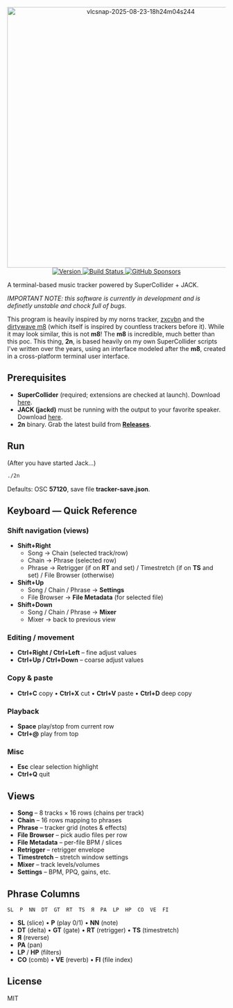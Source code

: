 <p align="center">
<a href="https://www.youtube.com/watch?v=zViMACW6VbQ">
<img width="600" alt="vlcsnap-2025-08-23-18h24m04s244" src="https://github.com/user-attachments/assets/7d4c36c0-bd28-4611-a41b-ddf864af045c" />
</a>
<br>
<a href="https://github.com/schollz/2n/releases/latest">
<img src="https://img.shields.io/github/v/release/schollz/2n" alt="Version">
</a>
<a href="https://github.com/schollz/2n/actions/workflows/build.yml">
<img src="https://github.com/schollz/2n/actions/workflows/build.yml/badge.svg" alt="Build Status">
</a>
<a href="https://github.com/sponsors/schollz">
<img alt="GitHub Sponsors" src="https://img.shields.io/github/sponsors/schollz">
</a>
</p>

A terminal-based music tracker powered by SuperCollider + JACK.

_IMPORTANT NOTE: this software is currently in development and is definetly unstable and chock full of bugs._

This program is heavily inspired by my norns tracker, [zxcvbn](https://zxcvbn.norns.online/) and the [dirtywave m8](https://dirtywave.com/) (which itself is inspired by countless trackers before it). While it may look similar, this is not **m8**! The **m8** is incredible, much better than this poc. This thing, **2n**, is based heavily on my own SuperCollider scripts I've written over the years, using an interface modeled after the **m8**, created in a cross-platform terminal user interface.


## Prerequisites

- **SuperCollider** (required; extensions are checked at launch). Download [here](https://supercollider.github.io/downloads.html). 
- **JACK (jackd)** must be running with the output to your favorite speaker. Download [here](https://jackaudio.org/downloads/).
- **2n** binary. Grab the latest build from **[Releases](https://github.com/schollz/2n/releases/latest)**.

## Run

(After you have started Jack...)
```bash
./2n
```

Defaults: OSC **57120**, save file **tracker-save.json**.

## Keyboard — Quick Reference

### Shift navigation (views)
- **Shift+Right**
  - Song → Chain (selected track/row)
  - Chain → Phrase (selected row)
  - Phrase → Retrigger (if on **RT** and set) / Timestretch (if on **TS** and set) / File Browser (otherwise)
- **Shift+Up**
  - Song / Chain / Phrase → **Settings**
  - File Browser → **File Metadata** (for selected file)
- **Shift+Down**
  - Song / Chain / Phrase → **Mixer**
  - Mixer → back to previous view

### Editing / movement
- **Ctrl+Right / Ctrl+Left** – fine adjust values
- **Ctrl+Up / Ctrl+Down** – coarse adjust values

### Copy & paste
- **Ctrl+C** copy • **Ctrl+X** cut • **Ctrl+V** paste • **Ctrl+D** deep copy

### Playback
- **Space** play/stop from current row
- **Ctrl+@** play from top

### Misc
- **Esc** clear selection highlight
- **Ctrl+Q** quit


## Views

- **Song** – 8 tracks × 16 rows (chains per track)
- **Chain** – 16 rows mapping to phrases
- **Phrase** – tracker grid (notes & effects)
- **File Browser** – pick audio files per row
- **File Metadata** – per-file BPM / slices
- **Retrigger** – retrigger envelope
- **Timestretch** – stretch window settings
- **Mixer** – track levels/volumes
- **Settings** – BPM, PPQ, gains, etc.


## Phrase Columns

```
SL  P  NN  DT  GT  RT  TS  Я  PA  LP  HP  CO  VE  FI
```

- **SL** (slice) • **P** (play 0/1) • **NN** (note)
- **DT** (delta) • **GT** (gate) • **RT** (retrigger) • **TS** (timestretch)
- **Я** (reverse)
- **PA** (pan)
- **LP** / **HP** (filters)
- **CO** (comb) • **VE** (reverb) • **FI** (file index)


## License

MIT